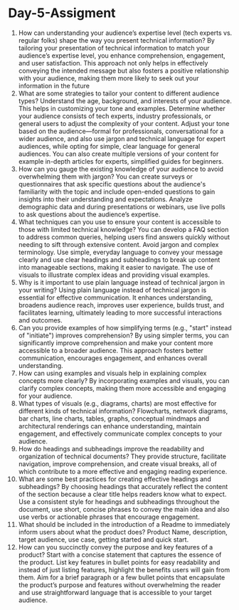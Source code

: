 # Day-5-Assigment
1. How can understanding your audience’s expertise level (tech experts vs. regular folks) shape the way you present technical information?
By tailoring your presentation of technical information to match your audience’s expertise level, you enhance comprehension, engagement, and user satisfaction. This approach not only helps in effectively conveying the intended message but also fosters a positive relationship with your audience, making them more likely to seek out your information in the future
2. What are some strategies to tailor your content to different audience types?
Understand the age, background, and interests of your audience. This helps in customizing your tone and examples.  Determine whether your audience consists of tech experts, industry professionals, or general users to adjust the complexity of your content. Adjust your tone based on the audience—formal for professionals, conversational for a wider audience, and also use jargon and technical language for expert audiences, while opting for simple, clear language for general audiences. You can also create multiple versions of your content for example in-depth articles for experts, simplified guides for beginners.
3. How can you gauge the existing knowledge of your audience to avoid overwhelming them with jargon?
You can create surveys or questionnaires that ask specific questions about the audience's familiarity with the topic and include open-ended questions to gain insights into their understanding and expectations.  Analyze demographic data and during presentations or webinars, use live polls to ask questions about the audience’s expertise.
4. What techniques can you use to ensure your content is accessible to those with limited technical knowledge?
You can  develop a FAQ section to address common queries, helping users find answers quickly without needing to sift through extensive content. Avoid jargon and complex terminology. Use simple, everyday language to convey your message clearly and use clear headings and subheadings to break up content into manageable sections, making it easier to navigate. The use of visuals to illustrate complex ideas and providing visual examples.
5. Why is it important to use plain language instead of technical jargon in your writing?
Using plain language instead of technical jargon is essential for effective communication. It enhances understanding, broadens audience reach, improves user experience, builds trust, and facilitates learning, ultimately leading to more successful interactions and outcomes.
6. Can you provide examples of how simplifying terms (e.g., "start" instead of "initiate") improves comprehension?
By using simpler terms, you can significantly improve comprehension and make your content more accessible to a broader audience. This approach fosters better communication, encourages engagement, and enhances overall understanding.
7. How can using examples and visuals help in explaining complex concepts more clearly?
By incorporating examples and visuals, you can clarify complex concepts, making them more accessible and engaging for your audience.
8. What types of visuals (e.g., diagrams, charts) are most effective for different kinds of technical information?
Flowcharts, network diagrams, bar charts, line charts, tables, graphs, conceptual mindmaps and architectural renderings can enhance understanding, maintain engagement, and effectively communicate complex concepts to your audience.
9. How do headings and subheadings improve the readability and organization of technical documents?
They provide structure, facilitate navigation, improve comprehension, and create visual breaks, all of which contribute to a more effective and engaging reading experience.
10. What are some best practices for creating effective headings and subheadings?
By choosing headings that accurately reflect the content of the section because a clear title helps readers know what to expect. Use a consistent style for headings and subheadings throughout the document, use short, concise phrases to convey the main idea and also use verbs or actionable phrases that encourage engagement.
11. What should be included in the introduction of a Readme to immediately inform users about what the product does?
Product Name, description, target audience, use case, getting started and quick start.
12. How can you succinctly convey the purpose and key features of a product?
Start with a concise statement that captures the essence of the product. List key features in bullet points for easy readability and instead of just listing features, highlight the benefits users will gain from them. Aim for a brief paragraph or a few bullet points that encapsulate the product’s purpose and features without overwhelming the reader and use straightforward language that is accessible to your target audience.
